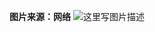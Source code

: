 ﻿**图片来源：网络**
![这里写图片描述](https://img-blog.csdn.net/20180913191725276?watermark/2/text/aHR0cHM6Ly9ibG9nLmNzZG4ubmV0L0JMVUU1OTQ1/font/5a6L5L2T/fontsize/400/fill/I0JBQkFCMA==/dissolve/70)

